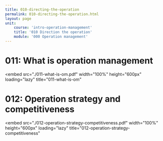 ```yaml
---
title: 010-directing-the-operation
permalink: 010-directing-the-operation.html
layout: page
unit:
    course: 'intro-operation-management'
    title: '010 Direction the operation'
    module: '000 Operation management'
---
```



# 011: What is operation management

<embed
      src="./011-what-is-om.pdf"
      width="100%"
      height="600px"
      loading="lazy"
      title="011-what-is-om"
  ></embed>

  
  # 012: Operation strategy and competitiveness

<embed
      src="./012-operation-strategy-competitiveness.pdf"
      width="100%"
      height="600px"
      loading="lazy"
      title="012-operation-strategy-competitiveness"
  ></embed>

